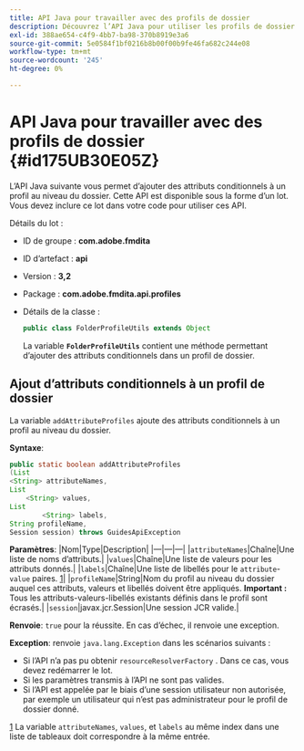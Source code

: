 ```yaml
---
title: API Java pour travailler avec des profils de dossier
description: Découvrez l’API Java pour utiliser les profils de dossier
exl-id: 388ae654-c4f9-4bb7-ba98-370b8919e3a6
source-git-commit: 5e0584f1bf0216b8b00f00b9fe46fa682c244e08
workflow-type: tm+mt
source-wordcount: '245'
ht-degree: 0%

---
```


# API Java pour travailler avec des profils de dossier {#id175UB30E05Z}

L’API Java suivante vous permet d’ajouter des attributs conditionnels à un profil au niveau du dossier. Cette API est disponible sous la forme d’un lot. Vous devez inclure ce lot dans votre code pour utiliser ces API.

Détails du lot :

- ID de groupe : **com.adobe.fmdita**

- ID d’artefact : **api**

- Version : **3,2**

- Package : **com.adobe.fmdita.api.profiles**

- Détails de la classe :

  ```JAVA
  public class FolderProfileUtils extends Object
  ```

  La variable **`FolderProfileUtils`** contient une méthode permettant d’ajouter des attributs conditionnels dans un profil de dossier.


## Ajout d’attributs conditionnels à un profil de dossier

La variable ``addAttributeProfiles`` ajoute des attributs conditionnels à un profil au niveau du dossier.

**Syntaxe**:

```JAVA
public static boolean addAttributeProfiles
(List
<String> attributeNames, 
List
    <String> values, 
List
        <String> labels,
String profileName, 
Session session) throws GuidesApiException
```

**Paramètres**: |Nom|Type|Description| |—|—|—| |``attributeNames``|Chaîne|Une liste de noms d’attributs.| |``values``|Chaîne|Une liste de valeurs pour les attributs donnés.| |`labels`|Chaîne|Une liste de libellés pour le `attribute`- `value` paires. [1](#fntarg_1)| |`profileName`|String|Nom du profil au niveau du dossier auquel ces attributs, valeurs et libellés doivent être appliqués. **Important :** Tous les attributs-valeurs-libellés existants définis dans le profil sont écrasés.| |`session`|javax.jcr.Session|Une session JCR valide.|

**Renvoie**:
`true` pour la réussite. En cas d’échec, il renvoie une exception.

**Exception**: renvoie ``java.lang.Exception`` dans les scénarios suivants :

- Si l’API n’a pas pu obtenir `resourceResolverFactory` . Dans ce cas, vous devez redémarrer le lot.
- Si les paramètres transmis à l’API ne sont pas valides.
- Si l’API est appelée par le biais d’une session utilisateur non autorisée, par exemple un utilisateur qui n’est pas administrateur pour le profil de dossier donné.

[1](#fnsrc_1) La variable `attributeNames`, `values`, et `labels` au même index dans une liste de tableaux doit correspondre à la même entrée.
